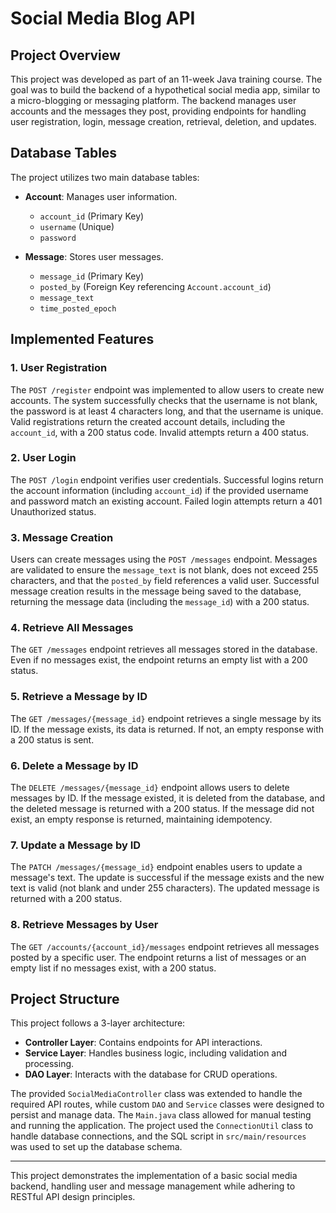 # Social Media Blog API

## Project Overview
This project was developed as part of an 11-week Java training course. The goal was to build the backend of a hypothetical social media app, similar to a micro-blogging or messaging platform. The backend manages user accounts and the messages they post, providing endpoints for handling user registration, login, message creation, retrieval, deletion, and updates.

## Database Tables
The project utilizes two main database tables:

- **Account**: Manages user information.
  - `account_id` (Primary Key)
  - `username` (Unique)
  - `password`
  
- **Message**: Stores user messages.
  - `message_id` (Primary Key)
  - `posted_by` (Foreign Key referencing `Account.account_id`)
  - `message_text`
  - `time_posted_epoch`

## Implemented Features

### 1. User Registration
The `POST /register` endpoint was implemented to allow users to create new accounts. The system successfully checks that the username is not blank, the password is at least 4 characters long, and that the username is unique. Valid registrations return the created account details, including the `account_id`, with a 200 status code. Invalid attempts return a 400 status.

### 2. User Login
The `POST /login` endpoint verifies user credentials. Successful logins return the account information (including `account_id`) if the provided username and password match an existing account. Failed login attempts return a 401 Unauthorized status.

### 3. Message Creation
Users can create messages using the `POST /messages` endpoint. Messages are validated to ensure the `message_text` is not blank, does not exceed 255 characters, and that the `posted_by` field references a valid user. Successful message creation results in the message being saved to the database, returning the message data (including the `message_id`) with a 200 status.

### 4. Retrieve All Messages
The `GET /messages` endpoint retrieves all messages stored in the database. Even if no messages exist, the endpoint returns an empty list with a 200 status.

### 5. Retrieve a Message by ID
The `GET /messages/{message_id}` endpoint retrieves a single message by its ID. If the message exists, its data is returned. If not, an empty response with a 200 status is sent.

### 6. Delete a Message by ID
The `DELETE /messages/{message_id}` endpoint allows users to delete messages by ID. If the message existed, it is deleted from the database, and the deleted message is returned with a 200 status. If the message did not exist, an empty response is returned, maintaining idempotency.

### 7. Update a Message by ID
The `PATCH /messages/{message_id}` endpoint enables users to update a message's text. The update is successful if the message exists and the new text is valid (not blank and under 255 characters). The updated message is returned with a 200 status.

### 8. Retrieve Messages by User
The `GET /accounts/{account_id}/messages` endpoint retrieves all messages posted by a specific user. The endpoint returns a list of messages or an empty list if no messages exist, with a 200 status.

## Project Structure
This project follows a 3-layer architecture:
- **Controller Layer**: Contains endpoints for API interactions.
- **Service Layer**: Handles business logic, including validation and processing.
- **DAO Layer**: Interacts with the database for CRUD operations.

The provided `SocialMediaController` class was extended to handle the required API routes, while custom `DAO` and `Service` classes were designed to persist and manage data. The `Main.java` class allowed for manual testing and running the application. The project used the `ConnectionUtil` class to handle database connections, and the SQL script in `src/main/resources` was used to set up the database schema.

---

This project demonstrates the implementation of a basic social media backend, handling user and message management while adhering to RESTful API design principles.
